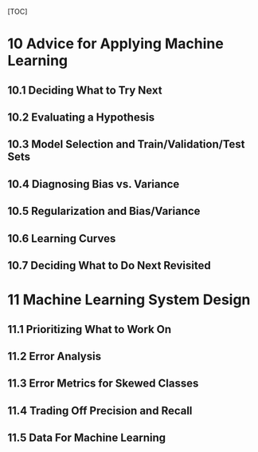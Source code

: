 [TOC]

# 10 Advice for Applying Machine Learning 

## 10.1 Deciding What to Try Next

## 10.2 Evaluating a Hypothesis

## 10.3 Model Selection and Train/Validation/Test Sets

## 10.4 Diagnosing Bias vs. Variance

## 10.5 Regularization and Bias/Variance

## 10.6 Learning Curves

## 10.7 Deciding What to Do Next Revisited

 

# 11 Machine Learning System Design

## 11.1 Prioritizing What to Work On

## 11.2 Error Analysis

## 11.3 Error Metrics for Skewed Classes

## 11.4 Trading Off Precision and Recall

## 11.5 Data For Machine Learning